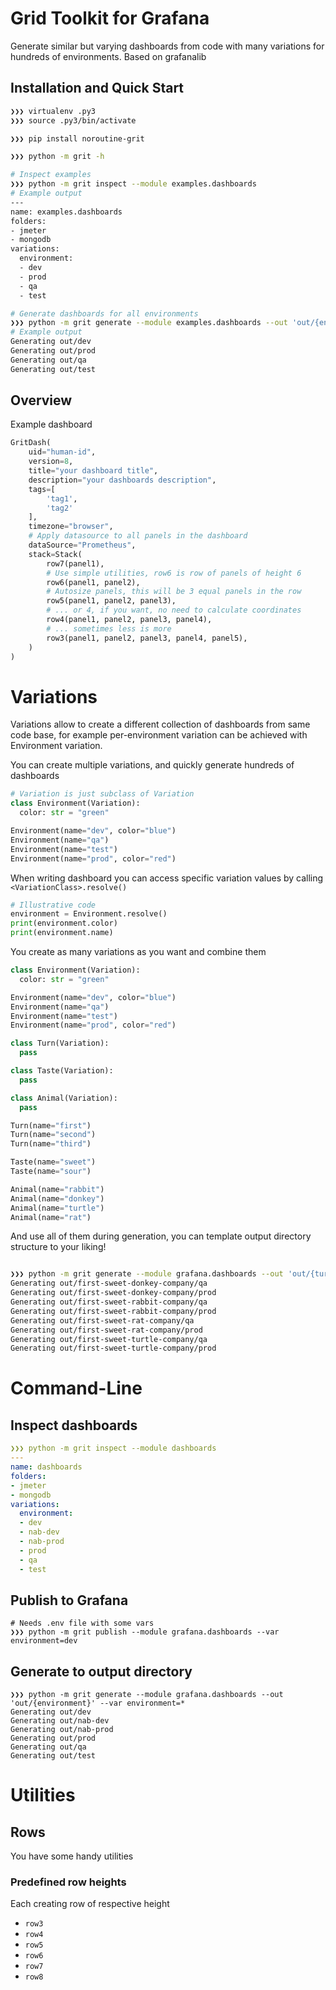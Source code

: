 Grid Toolkit for Grafana
===

Generate similar but varying dashboards from code with many variations for hundreds of environments. Based on grafanalib

## Installation and Quick Start

```bash
❯❯❯ virtualenv .py3
❯❯❯ source .py3/bin/activate

❯❯❯ pip install noroutine-grit

❯❯❯ python -m grit -h

# Inspect examples
❯❯❯ python -m grit inspect --module examples.dashboards
# Example output
---
name: examples.dashboards
folders:
- jmeter
- mongodb
variations:
  environment:
  - dev
  - prod
  - qa
  - test

# Generate dashboards for all environments
❯❯❯ python -m grit generate --module examples.dashboards --out 'out/{environment}' --var 'environment=*' 
# Example output 
Generating out/dev
Generating out/prod
Generating out/qa
Generating out/test

```

## Overview
Example dashboard

```python
GritDash(
    uid="human-id",
    version=8,
    title="your dashboard title",
    description="your dashboards description",
    tags=[
        'tag1',
        'tag2'
    ],
    timezone="browser",
    # Apply datasource to all panels in the dashboard
    dataSource="Prometheus",
    stack=Stack(
        row7(panel1),
        # Use simple utilities, row6 is row of panels of height 6
        row6(panel1, panel2),
        # Autosize panels, this will be 3 equal panels in the row
        row5(panel1, panel2, panel3),
        # ... or 4, if you want, no need to calculate coordinates
        row4(panel1, panel2, panel3, panel4),
        # ... sometimes less is more
        row3(panel1, panel2, panel3, panel4, panel5),
    )
)
```

# Variations

Variations allow to create a different collection of dashboards from same code base, for example per-environment variation can be achieved with Environment variation.

You can create multiple variations, and quickly generate hundreds of dashboards

```python
# Variation is just subclass of Variation
class Environment(Variation):
  color: str = "green"

Environment(name="dev", color="blue")
Environment(name="qa")
Environment(name="test")
Environment(name="prod", color="red")
```

When writing dashboard you can access specific variation values by calling `<VariationClass>.resolve()`

```python
# Illustrative code
environment = Environment.resolve()
print(environment.color)
print(environment.name)
```

You create as many variations as you want and combine them
```python
class Environment(Variation):
  color: str = "green"

Environment(name="dev", color="blue")
Environment(name="qa")
Environment(name="test")
Environment(name="prod", color="red")

class Turn(Variation):
  pass

class Taste(Variation):
  pass

class Animal(Variation):
  pass

Turn(name="first")
Turn(name="second")
Turn(name="third")

Taste(name="sweet")
Taste(name="sour")

Animal(name="rabbit")
Animal(name="donkey")
Animal(name="turtle")
Animal(name="rat")
```

And use all of them during generation, you can template output directory structure to your liking!

```bash

❯❯❯ python -m grit generate --module grafana.dashboards --out 'out/{turn}-{taste}-{animal}-company/{environment}' --var environment=qa environment=prod animal=* turn=first taste=sweet
Generating out/first-sweet-donkey-company/qa
Generating out/first-sweet-donkey-company/prod
Generating out/first-sweet-rabbit-company/qa
Generating out/first-sweet-rabbit-company/prod
Generating out/first-sweet-rat-company/qa
Generating out/first-sweet-rat-company/prod
Generating out/first-sweet-turtle-company/qa
Generating out/first-sweet-turtle-company/prod
```

# Command-Line

## Inspect dashboards

```yaml
❯❯❯ python -m grit inspect --module dashboards
---
name: dashboards
folders:
- jmeter
- mongodb
variations:
  environment:
  - dev
  - nab-dev
  - nab-prod
  - prod
  - qa
  - test
```

## Publish to Grafana

```
# Needs .env file with some vars
❯❯❯ python -m grit publish --module grafana.dashboards --var environment=dev
```

## Generate to output directory

```shell
❯❯❯ python -m grit generate --module grafana.dashboards --out 'out/{environment}' --var environment=*
Generating out/dev
Generating out/nab-dev
Generating out/nab-prod
Generating out/prod
Generating out/qa
Generating out/test
```

# Utilities

## Rows
You have some handy utilities

### Predefined row heights

Each creating row of respective height
  *  `row3`
  *  `row4`
  *  `row5`
  *  `row6`
  *  `row7`
  *  `row8`
